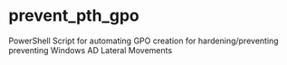 # prevent_pth_gpo
PowerShell Script for automating GPO creation for hardening/preventing preventing Windows AD Lateral Movements
